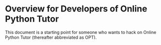 # Overview for Developers of Online Python Tutor

This document is a starting point for someone who wants to hack on
Online Python Tutor (thereafter abbreviated as OPT).
